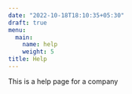 ```yaml
---
date: "2022-10-18T18:10:35+05:30"
draft: true
menu:
  main:
    name: help
    weight: 5
title: Help
---
```


This is a help page for a company